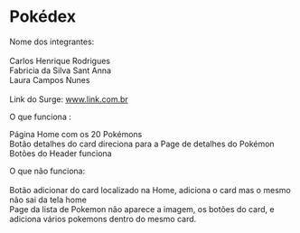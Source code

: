 # Pokédex

Nome dos integrantes:<br>
<br>
Carlos Henrique Rodrigues <br>
Fabricia da Silva Sant Anna <br>
Laura Campos Nunes <br><br>
Link do Surge: www.link.com.br

O que funciona : <br>

Página Home com os 20 Pokémons<br>
Botão  detalhes do card direciona para a Page de detalhes do Pokémon <br>
Botões do Header funciona <br>

O que não funciona:<br><br>
Botão adicionar do card localizado na Home, adiciona o card mas o mesmo não sai da tela home <br>
Page da lista de Pokemon não aparece a imagem, os botões do card, e adiciona vários pokemons dentro do mesmo card.

